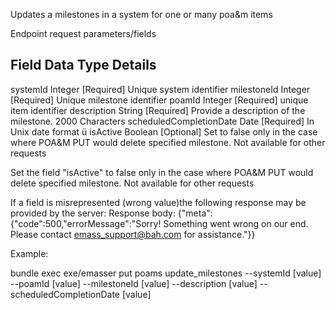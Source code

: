 Updates a milestones in a system for one or many poa&m items

Endpoint request parameters/fields

Field                   Data Type  Details
-------------------------------------------------------------------------------------------------
systemId                Integer    [Required] Unique system identifier
milestoneId             Integer    [Required] Unique milestone identifier
poamId                  Integer    [Required] unique item identifier
description             String     [Required] Provide a description of the milestone. 2000 Characters 
scheduledCompletionDate Date       [Required] In Unix date format ü
isActive                Boolean    [Optional] Set to false only in the case where POA&M PUT would delete
                                              specified milestone. Not available for other requests


Set the field "isActive" to false only in the case where POA&M PUT would delete specified milestone. Not available  for other requests

If a field is misrepresented (wrong value)the following response may be provided by the server:
Response body: {"meta":{"code":500,"errorMessage":"Sorry! Something went wrong on our end. Please contact emass_support@bah.com for assistance."}}

Example:

bundle exec exe/emasser put poams update_milestones --systemId [value] --poamId [value] --milestoneId [value] --description [value] --scheduledCompletionDate [value]
